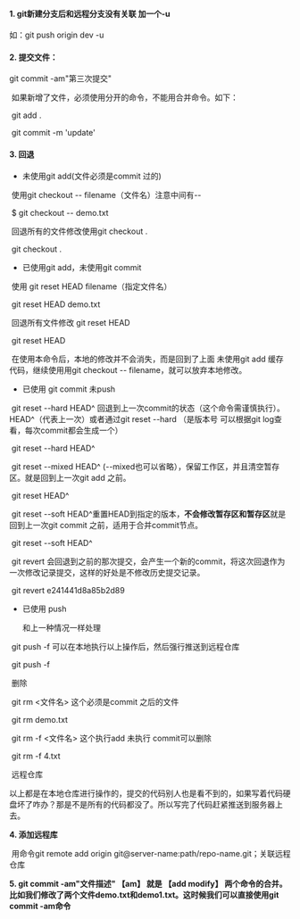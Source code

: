 #### 1. git新建分支后和远程分支没有关联 加一个-u

   如：git push origin dev -u



#### 2. 提交文件：

   git commit -am"第三次提交"

​     如果新增了文件，必须使用分开的命令，不能用合并命令。如下：

​     git add .

​     git commit -m 'update'



#### 3. 回退

- 未使用git add(文件必须是commit 过的)

​    使用git checkout -- filename（文件名）注意中间有--

​    $ git checkout -- demo.txt

​    回退所有的文件修改使用git checkout .

​     git checkout .



- 已使用git add，未使用git commit

​    使用 git reset HEAD filename（指定文件名）

​    git reset HEAD demo.txt

​    回退所有文件修改 git reset HEAD

​     git reset HEAD

​    在使用本命令后，本地的修改并不会消失，而是回到了上面 未使用git add 缓存代码，继续使用用git checkout -- filename，就可以放弃本地修改。



- 已使用 git commit 未push

​    git reset --hard HEAD^ 回退到上一次commit的状态（这个命令需谨慎执行）。HEAD^（代表上一次）或者通过git reset --hard <commitid>（是版本号 可以根据git log查看，每次commit都会生成一个）

​     git reset --hard HEAD^

​    git reset --mixed HEAD^ (--mixed也可以省略），保留工作区，并且清空暂存区。就是回到上一次git add 之前。



​    git reset HEAD^

​    git reset --soft HEAD^重置HEAD到指定的版本，**不会修改暂存区和暂存区**就是回到上一次git commit 之前，适用于合并commit节点。

​    git reset --soft HEAD^

​    git revert <commitid> 会回退到之前的那次提交，会产生一个新的commit，将这次回退作为一次修改记录提交，这样的好处是不修改历史提交记录。

​     git revert e241441d8a85b2d89



- 已使用 push

  和上一种情况一样处理

​    git push -f 可以在本地执行以上操作后，然后强行推送到远程仓库

​    git push -f

​    删除

​    git rm <文件名> 这个必须是commit 之后的文件

​     git rm demo.txt

​    git rm -f <文件名> 这个执行add 未执行 commit可以删除

​     git rm -f 4.txt

​    远程仓库

​    以上都是在本地仓库进行操作的，提交的代码别人也是看不到的，如果写着代码硬盘坏了咋办？那是不是所有的代码都没了。所以写完了代码赶紧推送到服务器上去。



**4. 添加远程库**

​    用命令git remote add origin git@server-name:path/repo-name.git；关联远程仓库



**5. git commit -am"文件描述" 【am】 就是 【add modify】 两个命令的合并。比如我们修改了两个文件demo.txt和demo1.txt。这时候我们可以直接使用git commit -am命令**